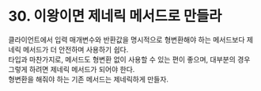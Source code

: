 # 30. 이왕이면 제네릭 메서드로 만들라

클라이언트에서 입력 매개변수와 반환값을 명시적으로 형변환해야 하는 메서드보다 제네릭 메서드가 더 안전하며 사용하기 쉽다.  
타입과 마찬가지로, 메서드도 형변환 없이 사용할 수 있는 편이 좋으며, 대부분의 경우 그렇게 하려면 제네릭 메서드가 되어야 한다.  
형변환을 해줘야 하는 기존 메서드는 제네릭하게 만들자.
